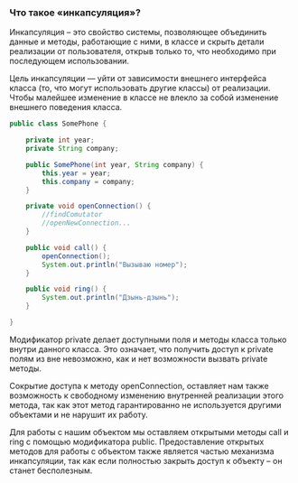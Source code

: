 ### **Что такое «инкапсуляция»?**

Инкапсуляция – это свойство системы, позволяющее объединить данные и методы, работающие с ними, в классе и скрыть детали
реализации от пользователя, открыв только то, что необходимо при последующем использовании.

Цель инкапсуляции — уйти от зависимости внешнего интерфейса класса (то, что могут использовать другие классы) от
реализации. Чтобы малейшее изменение в классе не влекло за собой изменение внешнего поведения класса.


```java
public class SomePhone {

    private int year;
    private String company;

    public SomePhone(int year, String company) {
        this.year = year;
        this.company = company;
    }

    private void openConnection() {
        //findComutator
        //openNewConnection...
    }

    public void call() {
        openConnection();
        System.out.println("Вызываю номер");
    }

    public void ring() {
        System.out.println("Дзынь-дзынь");
    }

}
```

Модификатор private делает доступными поля и методы класса только внутри данного класса. Это означает, что получить доступ к private полям из вне невозможно, как и нет возможности вызвать private методы.

Сокрытие доступа к методу openConnection, оставляет нам также возможность к свободному изменению внутренней реализации этого метода, так как этот метод гарантированно не используется другими объектами и не нарушит их работу.

Для работы с нашим объектом мы оставляем открытыми методы call и ring с помощью модификатора public. Предоставление открытых методов для работы с объектом также является частью механизма инкапсуляции, так как если полностью закрыть доступ к объекту – он станет бесполезным.